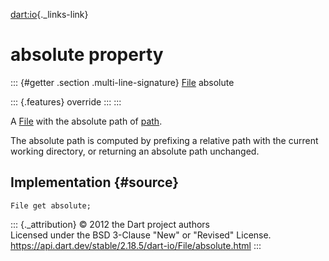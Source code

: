 [dart:io](../../dart-io/dart-io-library){._links-link}

absolute property
=================

::: {#getter .section .multi-line-signature}
[File](../file-class) absolute

::: {.features}
override
:::
:::

A [File](../file-class) with the absolute path of [path](path).

The absolute path is computed by prefixing a relative path with the
current working directory, or returning an absolute path unchanged.

Implementation {#source}
--------------

``` {.language-dart data-language="dart"}
File get absolute;
```

::: {._attribution}
© 2012 the Dart project authors\
Licensed under the BSD 3-Clause \"New\" or \"Revised\" License.\
<https://api.dart.dev/stable/2.18.5/dart-io/File/absolute.html>
:::
